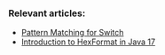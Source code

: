 ### Relevant articles:

- [Pattern Matching for Switch](https://www.baeldung.com/java-switch-pattern-matching)
- [Introduction to HexFormat in Java 17](https://www.baeldung.com/java-hexformat)
